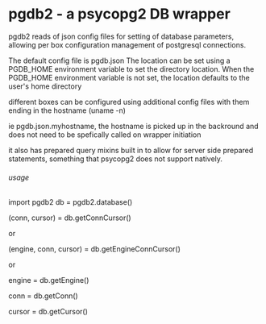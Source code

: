 # pgdb2 - a psycopg2 DB wrapper
pgdb2 reads of json config files for setting of database parameters, allowing per box configuration management of postgresql connections. 

The default config file is pgdb.json
The location can be set using a PGDB_HOME environment variable to set the directory location.  When the PGDB_HOME environment variable is not set, the location defaults to the user's home directory

different boxes can be configured using additional config files with them ending in the hostname (uname -n)

ie pgdb.json.myhostname, the hostname is picked up in the backround and does not need to be spefically called on wrapper initiation

it also has prepared query mixins built in to allow for server side prepared statements, something that psycopg2 does not support natively.
###### usage
import pgdb2
db = pgdb2.database()

(conn, cursor) = db.getConnCursor()

or

(engine, conn, cursor) = db.getEngineConnCursor()

or

engine = db.getEngine()

conn = db.getConn()

cursor = db.getCursor()
